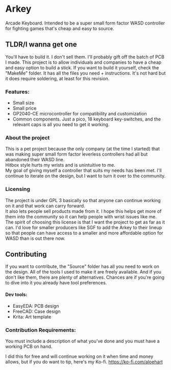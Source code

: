 # Arkey  
Arcade Keyboard. Intended to be a super small form factor WASD controller for fighting games that's cheap and easy to source.  


## TLDR/I wanna get one  
You'll have to build it. I don't sell them. I'll probably gift off the batch of PCB I made. This project is to allow individuals and companies to have a cheap and easy option to build a stick. If you want to build it yourself, check the "MakeMe" folder. It has all the files you need + instructions. It's not hard but it does require soldering, at least for this revision. 


### Features:  
- Small size  
- Small price  
- GP2040-CE microcontroller for compatibility and customization  
- Common components. Just a pico, 18 keyboard key-switches, and the relevant caps is all you need to get it working.   

### About the project
This is a pet project because the only company (at the time I started) that was making super small form factor leverless controllers had all but abandoned their WASD line.   
Hitbox style hurts my wrists and is unintuitive to me.   
My goal of giving myself a controller that suits my needs has been met. I'll continue to iterate on the design, but I want to turn it over to the community.  

### Licensing
The project is under GPL 3 basically so that anyone can continue working on it and that work can carry forward.   
It also lets people sell products made from it. I hope this helps get more of them into the community so it can help people with wrist issues like me.   
The spirit of choosing this license is that I want the project to get as far as it can. I'd love for smaller producers like SGF to add the Arkey to their lineup so that people can have access to a smaller and more affordable option for WASD than is out there now.


## Contributing
If you want to contribute, the "Source" folder has all you need to work on the design. All of the tools I used to make it are freely available. And if you don't like them, there are plenty of alternatives. Chances are if you're going to dive into it  you already have tool preferences. 
#### Dev tools:  
- EasyEDA: PCB design  
- FreeCAD: Case design  
- Krita: Art template  
### Contribution Requirements:
You must include a description of what you've done and you must have a working PCB on hand. 


I did this for free and will continue working on it when time and money allows, but if you do want to tip, here's my Ko-fi.
https://ko-fi.com/aloehart
